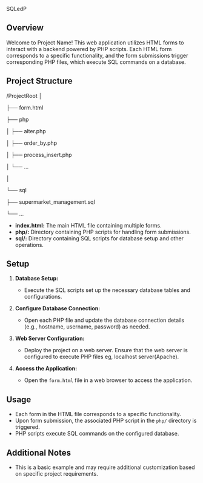 SQLedP
## Overview 

Welcome to Project Name! This web application utilizes HTML forms to interact with a backend powered by PHP scripts. 
Each HTML form corresponds to a specific functionality, and the form submissions trigger corresponding PHP files, which execute SQL commands on a database.

## Project Structure
/ProjectRoot
│ 

├── form.html
 
├── php

│ ├── alter.php

│ ├── order_by.php

│ ├── process_insert.php

│ └── ...

│

└── sql

├── supermarket_management.sql

└── ...



- **index.html:** The main HTML file containing multiple forms.
- **php/:** Directory containing PHP scripts for handling form submissions.
- **sql/:** Directory containing SQL scripts for database setup and other operations.

## Setup

1. **Database Setup:**
   - Execute the SQL scripts  set up the necessary database tables and configurations.

2. **Configure Database Connection:**
   - Open each PHP file and update the database connection details (e.g., hostname, username, password) as needed.

3. **Web Server Configuration:**
   - Deploy the project on a web server. Ensure that the web server is configured to execute PHP files eg, localhost server(Apache).

4. **Access the Application:**
   - Open the `form.html` file in a web browser to access the application.

## Usage

- Each form in the HTML file corresponds to a specific functionality.
- Upon form submission, the associated PHP script in the `php/` directory is triggered.
- PHP scripts execute SQL commands on the configured database.

## Additional Notes

- This is a basic example and may require additional customization based on specific project requirements.


